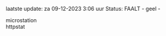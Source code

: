 laatste update: 
za 09-12-2023  3:06   uur 
Status: FAALT - geel - 
<div class="service Y">microstation</div><div class="service G">httpstat</div>